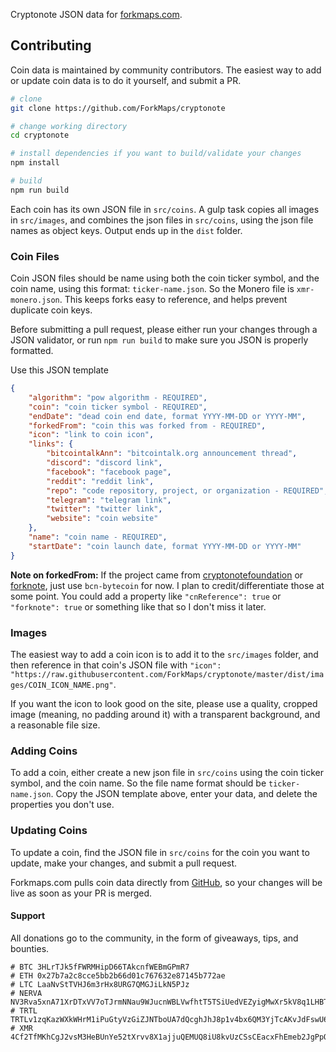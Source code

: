 Cryptonote JSON data for [forkmaps.com](https://github.com/jerme404/forkmaps.com).

## Contributing
Coin data is maintained by community contributors.  The easiest way to add or update coin data is to do it yourself, and submit a PR.  

```bash
# clone
git clone https://github.com/ForkMaps/cryptonote

# change working directory
cd cryptonote

# install dependencies if you want to build/validate your changes
npm install

# build
npm run build
```

Each coin has its own JSON file in `src/coins`. A gulp task copies all images in `src/images`, and combines the json files in `src/coins`, using the json file names as object keys.  Output ends up in the `dist` folder.

### Coin Files

Coin JSON files should be name using both the coin ticker symbol, and the coin name, using this format: `ticker-name.json`.  So the Monero file is `xmr-monero.json`.  This keeps forks easy to reference, and helps prevent duplicate coin keys.

Before submitting a pull request, please either run your changes through a JSON validator, or run `npm run build` to make sure you JSON is properly formatted. 

Use this JSON template
```json
{
    "algorithm": "pow algorithm - REQUIRED",
    "coin": "coin ticker symbol - REQUIRED",
    "endDate": "dead coin end date, format YYYY-MM-DD or YYYY-MM",
    "forkedFrom": "coin this was forked from - REQUIRED",
    "icon": "link to coin icon",
    "links": {
        "bitcointalkAnn": "bitcointalk.org announcement thread",
        "discord": "discord link",
        "facebook": "facebook page",
        "reddit": "reddit link",
        "repo": "code repository, project, or organization - REQUIRED",
        "telegram": "telegram link",
        "twitter": "twitter link",
        "website": "coin website"
    },
    "name": "coin name - REQUIRED",
    "startDate": "coin launch date, format YYYY-MM-DD or YYYY-MM"
}
```

**Note on forkedFrom:** If the project came from [cryptonotefoundation](https://github.com/cryptonotefoundation/cryptonote) or [forknote](http://forknote.net/create/#/), just use `bcn-bytecoin` for now.  I plan to credit/differentiate those at some point.  You could add a property like `"cnReference": true` or `"forknote": true` or something like that so I don't miss it later.

### Images

The easiest way to add a coin icon is to add it to the `src/images` folder, and then reference in that coin's JSON file with `"icon": "https://raw.githubusercontent.com/ForkMaps/cryptonote/master/dist/images/COIN_ICON_NAME.png"`. 

If you want the icon to look good on the site, please use a quality, cropped image (meaning, no padding around it) with a transparent background, and a reasonable file size.

### Adding Coins

To add a coin, either create a new json file in `src/coins` using the coin ticker symbol, and the coin name.  So the file name format should be `ticker-name.json`.  Copy the JSON template above, enter your data, and delete the properties you don't use.

### Updating Coins

To update a coin, find the JSON file in `src/coins` for the coin you want to update, make your changes, and submit a pull request.

Forkmaps.com pulls coin data directly from [GitHub](https://github.com/ForkMaps/cryptonote/blob/master/dist/coins.json), so your changes will be live as soon as your PR is merged.


#### Support
All donations go to the community, in the form of giveaways, tips, and bounties.
```
# BTC 3HLrTJk5fFWRMHipD66TAkcnfWEBmGPmR7
# ETH 0x27b7a2c8cce5bb2b66d01c767632e87145b772ae
# LTC LaaNvStTVHJ6m3rHx8URG7QMGJiLkN5PJz
# NERVA NV3Rva5xnA71XrDTxVV7oTJrmNNau9WJucnWBLVwfhtT5TSiUedVEZyigMwXr5kV8q1LHBTLrTBJaYon3qJnrjm31nR2JAE2N
# TRTL TRTLv1zqKazWXkWHrM1iPuGtyVzGiZJNTboUA7dQcghJhJ8p1v4bx6QM3YjTcAKvJdFswU6qRUdqrKdiCxpDNGHderQpu47tn2N
# XMR 4Cf2TfMKhCgJ2vsM3HeBUnYe52tXrvv8X1ajjuQEMUQ8iU8kvUzCSsCEacxFhEmeb2JgPpQ5chdyw3UiTfUgapJBhAHNczWHnc37Wxn5Mo
```
